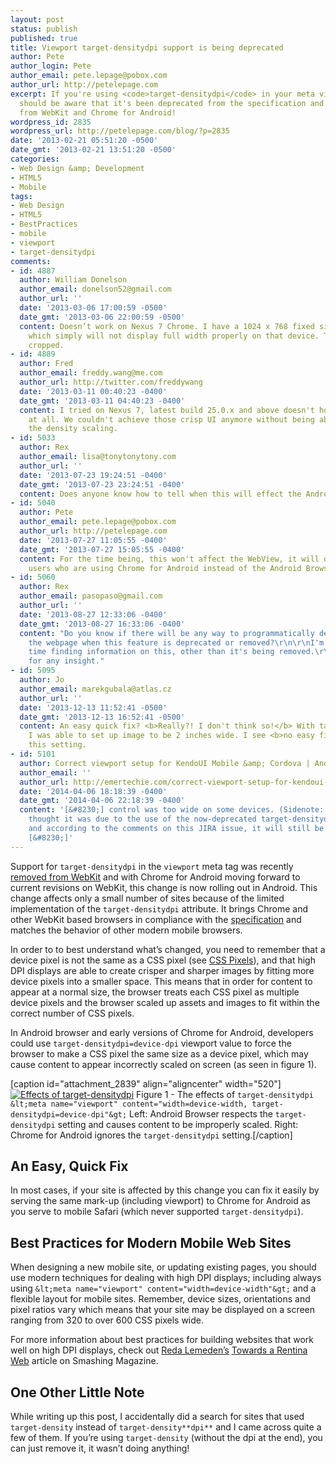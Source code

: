 ```yaml
---
layout: post
status: publish
published: true
title: Viewport target-densitydpi support is being deprecated
author: Pete
author_login: Pete
author_email: pete.lepage@pobox.com
author_url: http://petelepage.com
excerpt: If you're using <code>target-densitydpi</code> in your meta viewport, you
  should be aware that it's been deprecated from the specification and is being removed
  from WebKit and Chrome for Android!
wordpress_id: 2835
wordpress_url: http://petelepage.com/blog/?p=2835
date: '2013-02-21 05:51:20 -0500'
date_gmt: '2013-02-21 13:51:20 -0500'
categories:
- Web Design &amp; Development
- HTML5
- Mobile
tags:
- Web Design
- HTML5
- BestPractices
- mobile
- viewport
- target-densitydpi
comments:
- id: 4887
  author: William Donelson
  author_email: donelson52@gmail.com
  author_url: ''
  date: '2013-03-06 17:00:59 -0500'
  date_gmt: '2013-03-06 22:00:59 -0500'
  content: Doesn’t work on Nexus 7 Chrome. I have a 1024 x 768 fixed size HTML5 page,
    which simply will not display full width properly on that device. The edges are
    cropped.
- id: 4889
  author: Fred
  author_email: freddy.wang@me.com
  author_url: http://twitter.com/freddywang
  date: '2013-03-11 00:40:23 -0400'
  date_gmt: '2013-03-11 04:40:23 -0400'
  content: I tried on Nexus 7, latest build 25.0.x and above doesn't honor target-densitydpi
    at all. We couldn't achieve those crisp UI anymore without being able to control
    the density scaling.
- id: 5033
  author: Rex
  author_email: lisa@tonytonytony.com
  author_url: ''
  date: '2013-07-23 19:24:51 -0400'
  date_gmt: '2013-07-23 23:24:51 -0400'
  content: Does anyone know how to tell when this will effect the Android WebView?
- id: 5040
  author: Pete
  author_email: pete.lepage@pobox.com
  author_url: http://petelepage.com
  date: '2013-07-27 11:05:55 -0400'
  date_gmt: '2013-07-27 15:05:55 -0400'
  content: For the time being, this won't affect the WebView, it will only affect
    users who are using Chrome for Android instead of the Android Browser.
- id: 5060
  author: Rex
  author_email: pasopaso@gmail.com
  author_url: ''
  date: '2013-08-27 12:33:06 -0400'
  date_gmt: '2013-08-27 16:33:06 -0400'
  content: "Do you know if there will be any way to programmatically detect from within
    the webpage when this feature is deprecated or removed?\r\n\r\nI'm having a hard
    time finding information on this, other than it's being removed.\r\n\r\nThanks
    for any insight."
- id: 5095
  author: Jo
  author_email: marekgubala@atlas.cz
  author_url: ''
  date: '2013-12-13 11:52:41 -0500'
  date_gmt: '2013-12-13 16:52:41 -0500'
  content: An easy quick fix? <b>Really?! I don't think so!</b> With target-densitydpi
    I was able to set up image to be 2 inches wide. I see <b>no easy fix</b> without
    this setting.
- id: 5101
  author: Correct viewport setup for KendoUI Mobile &amp; Cordova | Andrew Smith
  author_email: ''
  author_url: http://emertechie.com/correct-viewport-setup-for-kendoui-mobile-cordova/
  date: '2014-04-06 18:18:39 -0400'
  date_gmt: '2014-04-06 22:18:39 -0400'
  content: '[&#8230;] control was too wide on some devices. (Sidenote: I initially
    thought it was due to the use of the now-deprecated target-densitydpi but it wasn&#8217;t
    and according to the comments on this JIRA issue, it will still be needed for
    [&#8230;]'
---
```

Support for `target-densitydpi` in the `viewport` meta tag was recently [removed from WebKit](http://trac.webkit.org/changeset/119527) and with Chrome for Android moving forward to current revisions on WebKit, this change is now rolling out in Android. This change affects only a small number of sites because of the limited implementation of the `target-densitydpi` attribute. It brings Chrome and other WebKit based browsers in compliance with the [specification](http://dev.w3.org/csswg/css-device-adapt/#viewport-meta) and matches the behavior of other modern mobile browsers.

In order to to best understand what’s changed, you need to remember that a device pixel is not the same as a CSS pixel (see [CSS Pixels](http://coding.smashingmagazine.com/2012/08/20/towards-retina-web/)), and that high DPI displays are able to create crisper and sharper images by fitting more device pixels into a smaller space. This means that in order for content to appear at a normal size, the browser treats each CSS pixel as multiple device pixels and the browser scaled up assets and images to fit within the correct number of CSS pixels.

In Android browser and early versions of Chrome for Android, developers could use `target-densitydpi=device-dpi` viewport value to force the browser to make a CSS pixel the same size as a device pixel, which may cause content to appear incorrectly scaled on screen (as seen in figure 1).

[caption id="attachment_2839" align="aligncenter" width="520"][![Effects of target-densitydpi](http://petelepage.com/blog/wp-content/uploads/2013/02/targetdensitydpi.png)](http://petelepage.com/blog/wp-content/uploads/2013/02/targetdensitydpi.png) Figure 1 - The effects of `target-densitydpi`
`&lt;meta name="viewport" content="width=device-width, target-densitydpi=device-dpi"&gt;`
Left: Android Browser respects the `target-densitydpi` setting and causes content to be improperly scaled.
Right: Chrome for Android ignores the `target-densitydpi` setting.[/caption]

## An Easy, Quick Fix

In most cases, if your site is affected by this change you can fix it easily by serving the same mark-up (including viewport) to Chrome for Android as you serve to mobile Safari (which never supported `target-densitydpi`).

## Best Practices for Modern Mobile Web Sites

When designing a new mobile site, or updating existing pages, you should use modern techniques for dealing with high DPI displays; including always using `&lt;meta name="viewport" content="width=device-width"&gt;` and a flexible layout for mobile sites. Remember, device sizes, orientations and pixel ratios vary which means that your site may be displayed on a screen ranging from 320 to over 600 CSS pixels wide.

For more information about best practices for building websites that work well on high DPI displays, check out [Reda Lemeden’s](https://twitter.com/kaishin) [Towards a Rentina Web](http://coding.smashingmagazine.com/2012/08/20/towards-retina-web/) article on Smashing Magazine.

## One Other Little Note

While writing up this post, I accidentally did a search for sites that used `target-density` instead of `target-density**dpi**` and I came across quite a few of them.  If you’re using `target-density` (without the dpi at the end), you can just remove it, it wasn’t doing anything!
